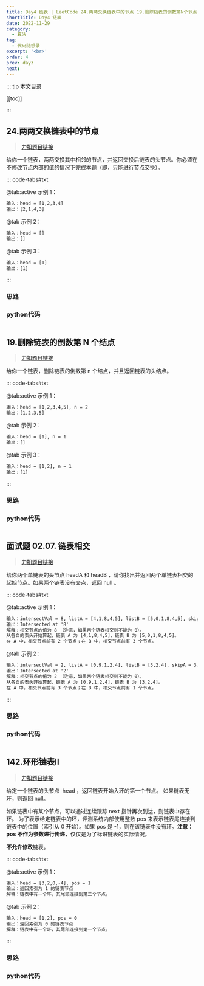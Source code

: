 ```yaml
---
title: Day4 链表 | LeetCode 24.两两交换链表中的节点 19.删除链表的倒数第N个节点 面试题 02.07. 链表相交 142.环形链表II
shortTitle: Day4 链表
date: 2022-11-29
category:
  - 算法
tag:
  - 代码随想录
excerpt: '<br>'
order: 4
prev: day3
next: 
---
```


::: tip 本文目录

[[toc]]

:::

## 24.两两交换链表中的节点

> [力扣题目链接](https://leetcode.cn/problems/swap-nodes-in-pairs/)

给你一个链表，两两交换其中相邻的节点，并返回交换后链表的头节点。你必须在不修改节点内部的值的情况下完成本题（即，只能进行节点交换）。

::: code-tabs#txt

@tab:active 示例 1：

```txt
输入：head = [1,2,3,4]
输出：[2,1,4,3]
```

@tab 示例 2：

```txt
输入：head = []
输出：[]
```

@tab 示例 3：

```txt
输入：head = [1]
输出：[1]
```

:::

<!-- more -->

### 思路

### python代码

```python

```

## 19.删除链表的倒数第 N 个结点

> [力扣题目链接](https://leetcode.cn/problems/remove-nth-node-from-end-of-list/)

给你一个链表，删除链表的倒数第 n 个结点，并且返回链表的头结点。

::: code-tabs#txt

@tab:active 示例 1：

```txt
输入：head = [1,2,3,4,5], n = 2
输出：[1,2,3,5]
```

@tab 示例 2：

```txt
输入：head = [1], n = 1
输出：[]
```

@tab 示例 3：

```txt
输入：head = [1,2], n = 1
输出：[1]
```

:::

### 思路

### python代码

```python

```

## 面试题 02.07. 链表相交 

> [力扣题目链接](https://leetcode.cn/problems/intersection-of-two-linked-lists-lcci/)

给你两个单链表的头节点 headA 和 headB ，请你找出并返回两个单链表相交的起始节点。如果两个链表没有交点，返回 null 。

::: code-tabs#txt

@tab:active 示例 1：

```txt
输入：intersectVal = 8, listA = [4,1,8,4,5], listB = [5,0,1,8,4,5], skipA = 2, skipB = 3
输出：Intersected at '8'
解释：相交节点的值为 8 （注意，如果两个链表相交则不能为 0）。
从各自的表头开始算起，链表 A 为 [4,1,8,4,5]，链表 B 为 [5,0,1,8,4,5]。
在 A 中，相交节点前有 2 个节点；在 B 中，相交节点前有 3 个节点。
```

@tab 示例 2：

```txt
输入：intersectVal = 2, listA = [0,9,1,2,4], listB = [3,2,4], skipA = 3, skipB = 1
输出：Intersected at '2'
解释：相交节点的值为 2 （注意，如果两个链表相交则不能为 0）。
从各自的表头开始算起，链表 A 为 [0,9,1,2,4]，链表 B 为 [3,2,4]。
在 A 中，相交节点前有 3 个节点；在 B 中，相交节点前有 1 个节点。
```

:::

### 思路

### python代码

```python

```

## 142.环形链表II

> [力扣题目链接](https://leetcode.cn/problems/linked-list-cycle-ii/)

给定一个链表的头节点  head ，返回链表开始入环的第一个节点。 如果链表无环，则返回 null。

如果链表中有某个节点，可以通过连续跟踪 next 指针再次到达，则链表中存在环。 为了表示给定链表中的环，评测系统内部使用整数 pos 来表示链表尾连接到链表中的位置（索引从 0 开始）。如果 pos 是 -1，则在该链表中没有环。**注意：pos 不作为参数进行传递**，仅仅是为了标识链表的实际情况。

**不允许修改**链表。

::: code-tabs#txt

@tab:active 示例 1：

```txt
输入：head = [3,2,0,-4], pos = 1
输出：返回索引为 1 的链表节点
解释：链表中有一个环，其尾部连接到第二个节点。
```

@tab 示例 2：

```txt
输入：head = [1,2], pos = 0
输出：返回索引为 0 的链表节点
解释：链表中有一个环，其尾部连接到第一个节点。
```

:::

### 思路

### python代码

```python

```
